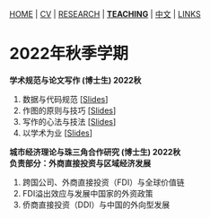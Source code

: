 [HOME](./index.md) | [CV](./assets/CV_FanghaoChen_220927.pdf) | [RESEARCH](./research.md) | [**TEACHING**](./teaching.md) | [中文](./chinesepage.md) | [LINKS](./links.md)

# 2022年秋季学期

**学术规范与论文写作 (博士生) 2022秋** <br/>
1. 数据与代码规范   [[Slides](./assets/Lec1_CodeData_220911.pdf)] <br/>
2. 作图的原则与技巧 [[Slides](./assets/Lec2_Figure_220911.pdf)] <br/>
3. 写作的心法与技法 [[Slides](./assets/Lec3_Writing_220921.pdf)]<br/>
4. 以学术为业       [[Slides](./assets/Lec4_Academic_220921.pdf)] <br/>

**城市经济理论与珠三角合作研究 (博士生) 2022秋** <br/>
**负责部分：外商直接投资与区域经济发展**
1. 跨国公司、外商直接投资（FDI）与全球价值链 <br/>
2. FDI溢出效应与发展中国家的外资政策 <br/>
3. 侨商直接投资（DDI）与中国的外向型发展 <br/>
